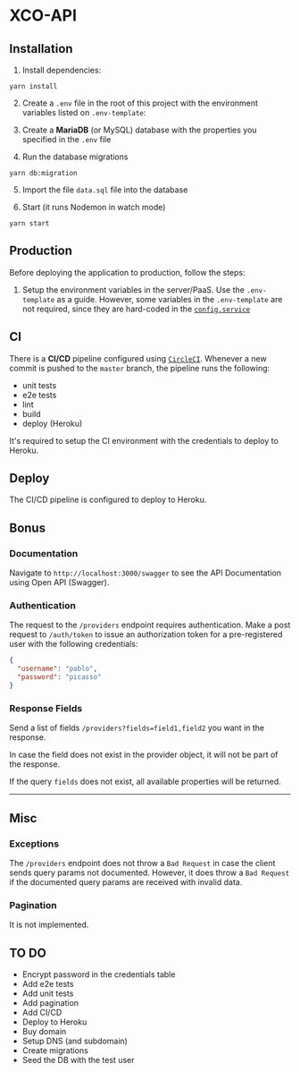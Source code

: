 # XCO-API

## Installation

1. Install dependencies:

```
yarn install
```

2. Create a `.env` file in the root of this project with the environment variables listed on `.env-template`:

3. Create a **MariaDB** (or MySQL) database with the properties you specified in the `.env` file

4. Run the database migrations

```
yarn db:migration
```

5. Import the file `data.sql` file into the database

6. Start (it runs Nodemon in watch mode)

```
yarn start
```

## Production

Before deploying the application to production, follow the steps:

1. Setup the environment variables in the server/PaaS. Use the `.env-template` as a guide. However, some variables in the `.env-template` are not required, since they are hard-coded in the [`config.service`]('src/modules/auth/auth.service.ts')

## CI

There is a **CI/CD** pipeline configured using [`CircleCI`]('https://circleci.com'). Whenever a new commit is pushed to the `master` branch, the pipeline runs the following:

- unit tests
- e2e tests
- lint
- build
- deploy (Heroku)

It's required to setup the CI environment with the credentials to deploy to Heroku.

## Deploy

The CI/CD pipeline is configured to deploy to Heroku.

## Bonus

### Documentation

Navigate to `http://localhost:3000/swagger` to see the API Documentation using Open API (Swagger).

### Authentication

The request to the `/providers` endpoint requires authentication. Make a post request to `/auth/token` to issue an authorization token for a pre-registered user with the following credentials:

```json
{
  "username": "pablo",
  "password": "picasso"
}
```

### Response Fields

Send a list of fields `/providers?fields=field1,field2` you want in the response.

In case the field does not exist in the provider object, it will not be part of the response.

If the query `fields` does not exist, all available properties will be returned.

---

## Misc

### Exceptions

The `/providers` endpoint does not throw a `Bad Request` in case the client sends query params not documented. However, it does throw a `Bad Request` if the documented query params are received with invalid data.

### Pagination

It is not implemented.

## TO DO

- Encrypt password in the credentials table
- Add e2e tests
- Add unit tests
- Add pagination
- Add CI/CD
- Deploy to Heroku
- Buy domain
- Setup DNS (and subdomain)
- Create migrations
- Seed the DB with the test user
